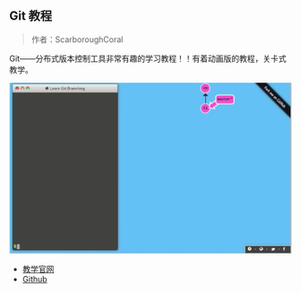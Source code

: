 ## Git 教程
> 作者：ScarboroughCoral


Git——分布式版本控制工具非常有趣的学习教程！！有着动画版的教程，关卡式教学。

![git 教程](../pics/git-guide.gif)

* [教学官网](https://learngitbranching.js.org/)
* [Github](https://github.com/pcottle/learnGitBranching)
